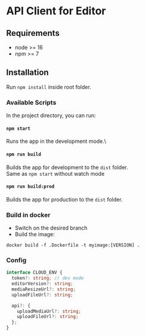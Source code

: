# API Client for Editor

## Requirements

- node >= 16
- npm >= 7

## Installation

Run `npm install` inside root folder.

### Available Scripts

In the project directory, you can run:

#### `npm start`

Runs the app in the development mode.\

#### `npm run build`

Builds the app for development to the `dist` folder.\
Same as `npm start` without watch mode

#### `npm run build:prod`

Builds the app for production to the `dist` folder.

### Build in docker

* Switch on the desired branch
* Build the image:

```shell
docker build -f .Dockerfile -t myimage:[VERSION] .
```

### Config

```ts
interface CLOUD_ENV {
  token?: string; // dev mode
  editorVersion?: string;
  mediaResizeUrl?: string;
  uploadFileUrl?: string;

  api?: {
    uploadMediaUrl?: string;
    uploadFileUrl?: string;
  };
}
```
